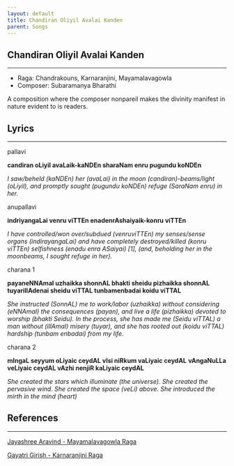```yaml
---
layout: default
title: Chandiran Oliyil Avalai Kanden
parent: Songs
---
```


## Chandiran Oliyil Avalai Kanden
---
- Raga: Chandrakouns, Karnaranjini, Mayamalavagowla
- Composer: Subaramanya Bharathi

A composition where the composer nonpareil makes the divinity manifest in nature evident to is readers.

## Lyrics
---
pallavi

**candiran oLiyil avaLaik-kaNDEn sharaNam enru pugundu koNDEn**

_I saw/beheld (kaNDEn) her (avaLai) in the moon (candiran)-beams/light (oLiyil), and promptly sought (pugundu koNDEn) refuge (SaraNam enru) in her._

anupallavi

**indriyangaLai venru viTTEn enadenrAshaiyaik-konru viTTEn**

_I have controlled/won over/subdued (venruviTTEn) my senses/sense organs (indirayangaLai) and have completely destroyed/killed (konru viTTEn) selfishness (enadu enra ASaiyai) [1], (and, beholding her in the moonbeams, I sought refuge in her)._

charana 1

**payaneNNAmal uzhaikka shonnAL bhakti sheidu pizhaikka shonnAL**
**tuyarillAdenai sheidu viTTAL tunbamenbadai koidu viTTAL**

_She instructed (SonnAL) me to work/labor (uzhaikka) without considering (eNNAmal) the consequences (payan), and live a life (pizhaikka) devoted to worship (bhakti Seidu). In the process, she has made me (Seidu viTTAL) a man without (illAmal) misery (tuyar), and she has rooted out (koidu viTTAL) hardship (tunbam enbadai) from my life._

charana 2

**mIngaL seyyum oLiyaic ceydAL vIsi niRkum vaLiyaic ceydAL**
**vAngaNuLLa veLiyaic ceydAL vAzhi nenjiR kaLiyaic ceydAL**

_She created the stars which illuminate (the universe). She created the pervasive wind. She created the space (veLi) above. She introduced the mirth in the mind (heart)_

## References
---
[Jayashree Aravind - Mayamalavagowla Raga](https://open.spotify.com/track/15wo3otxmG1jPcMBy0pMdl?si=OpeJb7BzTEi_3j1a5l6WXA)

[Gayatri Girish - Karnaranjini Raga](https://www.youtube.com/watch?v=QOy5FHJc9NI&ab_channel=AmuthamMusicVideos)